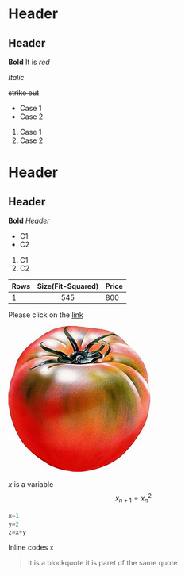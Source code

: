 
# Header
## Header

**Bold**
It is *red*

_Italic_

~~strike out~~

* Case 1
* Case 2

1. Case 1
1. Case 2

<h1>Header</h1>
<h2>Header</h2>

<strong>Bold</strong>
<em>Header</em>


<ul>
<li>C1</li>
<li>C2</li>
</ul>

<ol><li>C1</li>
<li>C2</li></ol>


Rows| Size(Fit-Squared)|Price
-------|:-------------------------:|------
1       |                       545|800


Please click on the [link][1]


[1]:https://pandoc.org/installing.html 'Pandoc'


![Picture][2]

[2]:/Figures/untitled.png

$x$ is a variable
$$x_{n+1}=x_{n}^2$$


```python
x=1
y=2
z=x+y
```

Inline codes `x`

> it is a blockquote
>it is paret of the same quote
